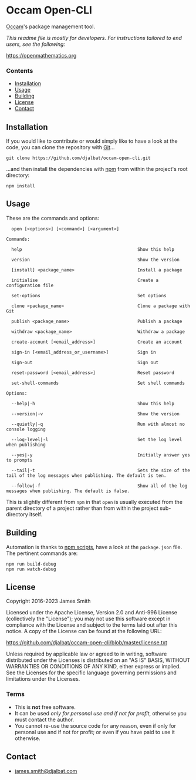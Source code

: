 # Occam Open-CLI

[Occam](https://github.com/djalbat/occam)'s package management tool.

*This readme file is mostly for developers. For instructions tailored to end users, see the following:*

https://openmathematics.org

### Contents

- [Installation](#installation)
- [Usage](#usage)
- [Building](#building)
- [License](#license)
- [Contact](#contact)

## Installation

If you would like to contribute or would simply like to have a look at the code, you can clone the repository with [Git](https://git-scm.com/)...

    git clone https://github.com/djalbat/occam-open-cli.git

...and then install the dependencies with [npm](https://www.npmjs.com/) from within the project's root directory:

    npm install

## Usage

These are the commands and options:

```
  open [<options>] [<command>] [<argument>]

Commands:

  help                                            Show this help
  
  version                                         Show the version

  [install] <package_name>                        Install a package

  initialise                                      Create a configuration file

  set-options                                     Set options 

  clone <package_name>                            Clone a package with Git

  publish <package_name>                          Publish a package

  withdraw <package_name>                         Withdraw a package

  create-account [<email_address>]                Create an account
   
  sign-in [<email_address_or_username>]           Sign in 

  sign-out                                        Sign out 
 
  reset-password [<email_address>]                Reset password 

  set-shell-commands                              Set shell commands 

Options:

  --help|-h                                       Show this help

  --version|-v                                    Show the version

  --quietly|-q                                    Run with almost no console logging

  --log-level|-l                                  Set the log level when publishing
  
  --yes|-y                                        Initially answer yes to prompts

  --tail|-t                                       Sets the size of the tail of the log messages when publishing. The default is ten. 

  --follow|-f                                     Show all of the log messages when publishing. The default is false.
```

This is slightly different from `npm` in that `open` is usually executed from the parent directory of a project rather than from within the project sub-directory itself.

## Building

Automation is thanks to [npm scripts](https://docs.npmjs.com/misc/scripts), have a look at the `package.json` file. The pertinent commands are:

    npm run build-debug
    npm run watch-debug

## License

Copyright 2016-2023 James Smith

Licensed under the Apache License, Version 2.0 and Anti-996 License (collectively the "License"); you may not use this software except in compliance with the License and subject to the terms laid out after this notice. A copy of the License can be found at the following URL:

https://github.com/djalbat/occam-open-cli/blob/master/license.txt

Unless required by applicable law or agreed to in writing, software distributed under the Licenses is distributed on an "AS IS" BASIS, WITHOUT WARRANTIES OR CONDITIONS OF ANY KIND, either express or implied. See the Licenses for the specific language governing permissions and limitations under the Licenses.

### Terms

* This is **not** free software.
* It can be used *only for personal use and if not for profit*, otherwise you must contact the author.
* You cannot re-use the source code for any reason, even if only for personal use and if not for profit; or even if you have paid to use it otherwise.

## Contact

* james.smith@djalbat.com

